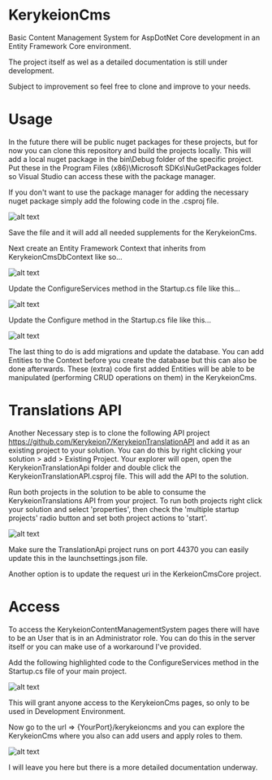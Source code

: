 # KerykeionCms
Basic Content Management System for AspDotNet Core development in an Entity Framework Core environment. 

The project itself as wel as a detailed documentation is still under development.

Subject to improvement so feel free to clone and improve to your needs.

# Usage
In the future there will be public nuget packages for these projects, but for now you can clone this repository and build the projects locally. This will add a local nuget package in the bin\Debug folder of the specific project. Put these in the Program Files (x86)\Microsoft SDKs\NuGetPackages folder so Visual Studio can access these with the package manager.

If you don't want to use the package manager for adding the necessary nuget package simply add the folowing code in the .csproj file.

![alt text](https://github.com/Kerykeion7/KerykeionCmsCore/blob/master/PackageReference.PNG)

Save the file and it will add all needed supplements for the KerykeionCms.

Next create an Entity Framework Context that inherits from KerykeionCmsDbContext like so...

![alt text](https://github.com/Kerykeion7/KerykeionCmsCore/blob/master/Context.PNG)

Update the ConfigureServices method in the Startup.cs file like this...

![alt text](https://github.com/Kerykeion7/KerykeionCmsCore/blob/master/ConfigureServices.PNG)

Update the Configure method in the Startup.cs file like this...

![alt text](https://github.com/Kerykeion7/KerykeionCmsCore/blob/master/Configure.PNG)

The last thing to do is add migrations and update the database. You can add Entities to the Context before you create the database but this can also be done afterwards. 
These (extra) code first added Entities will be able to be manipulated (performing CRUD operations on them) in the KerykeionCms.

# Translations API
Another Necessary step is to clone the following API project https://github.com/Kerykeion7/KerykeionTranslationAPI and add it as an existing project to your solution.
You can do this by right clicking your solution > add > Existing Project. Your explorer will open, open the KerykeionTranslationApi folder and double click the KerykeionTranslationAPI.csproj file. This will add the API to the solution.


Run both projects in the solution to be able to consume the KerykeionTranslations API from your project.
To run both projects right click your solution and select 'properties', then check the 'multiple startup projects' radio button and set both project actions to 'start'.

![alt text](https://github.com/Kerykeion7/KerykeionCmsCore/blob/master/Properties.PNG)

Make sure the TranslationApi project runs on port 44370 you can easily update this in the launchsettings.json file.

Another option is to update the request uri in the KerkeionCmsCore project.

# Access
To access the KerykeionContentManagementSystem pages there will have to be an User that is in an Administrator role. You can do this in the server itself or you can make use of a workaround I've provided.

Add the following highlighted code to the ConfigureServices method in the Startup.cs file of your main project.

![alt text](https://github.com/Kerykeion7/KerykeionCmsCore/blob/master/Access.PNG)

This will grant anyone access to the KerykeionCms pages, so only to be used in Development Environment.

Now go to the url => {YourPort}/kerykeioncms and you can explore the KerykeionCms where you also can add users and apply roles to them.

![alt text](https://github.com/Kerykeion7/KerykeionCmsCore/blob/master/Manager.PNG)

I will leave you here but there is a more detailed documentation underway.
